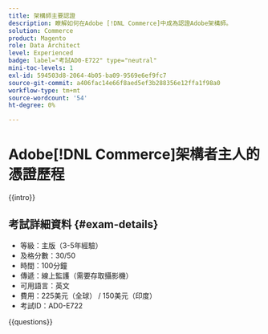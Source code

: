 ```yaml
---
title: 架構師主要認證
description: 瞭解如何在Adobe [!DNL Commerce]中成為認證Adobe架構師。
solution: Commerce
product: Magento
role: Data Architect
level: Experienced
badge: label="考試AD0-E722" type="neutral"
mini-toc-levels: 1
exl-id: 594503d8-2064-4b05-ba09-9569e6ef9fc7
source-git-commit: a406fac14e66f8aed5ef3b288356e12ffa1f98a0
workflow-type: tm+mt
source-wordcount: '54'
ht-degree: 0%

---
```


# Adobe[!DNL Commerce]架構者主人的憑證歷程

{{intro}}

## 考試詳細資料 {#exam-details}

* 等級：主版（3-5年經驗）
* 及格分數：30/50
* 時間：100分鐘
* 傳遞：線上監護（需要存取攝影機）
* 可用語言：英文
* 費用：225美元（全球） / 150美元（印度）
* 考試ID：AD0-E722

{{questions}}
